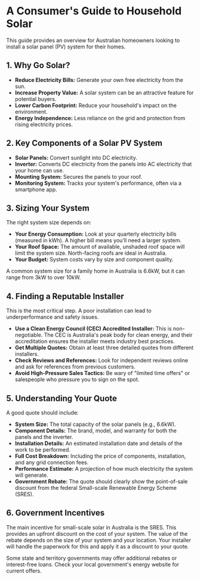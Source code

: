 # A Consumer's Guide to Household Solar

This guide provides an overview for Australian homeowners looking to install a solar panel (PV) system for their homes.

## 1. Why Go Solar?

-   **Reduce Electricity Bills:** Generate your own free electricity from the sun.
-   **Increase Property Value:** A solar system can be an attractive feature for potential buyers.
-   **Lower Carbon Footprint:** Reduce your household's impact on the environment.
-   **Energy Independence:** Less reliance on the grid and protection from rising electricity prices.

## 2. Key Components of a Solar PV System

-   **Solar Panels:** Convert sunlight into DC electricity.
-   **Inverter:** Converts DC electricity from the panels into AC electricity that your home can use.
-   **Mounting System:** Secures the panels to your roof.
-   **Monitoring System:** Tracks your system's performance, often via a smartphone app.

## 3. Sizing Your System

The right system size depends on:

-   **Your Energy Consumption:** Look at your quarterly electricity bills (measured in kWh). A higher bill means you'll need a larger system.
-   **Your Roof Space:** The amount of available, unshaded roof space will limit the system size. North-facing roofs are ideal in Australia.
-   **Your Budget:** System costs vary by size and component quality.

A common system size for a family home in Australia is 6.6kW, but it can range from 3kW to over 10kW.

## 4. Finding a Reputable Installer

This is the most critical step. A poor installation can lead to underperformance and safety issues.

-   **Use a Clean Energy Council (CEC) Accredited Installer:** This is non-negotiable. The CEC is Australia's peak body for clean energy, and their accreditation ensures the installer meets industry best practices.
-   **Get Multiple Quotes:** Obtain at least three detailed quotes from different installers.
-   **Check Reviews and References:** Look for independent reviews online and ask for references from previous customers.
-   **Avoid High-Pressure Sales Tactics:** Be wary of "limited time offers" or salespeople who pressure you to sign on the spot.

## 5. Understanding Your Quote

A good quote should include:

-   **System Size:** The total capacity of the solar panels (e.g., 6.6kW).
-   **Component Details:** The brand, model, and warranty for both the panels and the inverter.
-   **Installation Details:** An estimated installation date and details of the work to be performed.
-   **Full Cost Breakdown:** Including the price of components, installation, and any grid connection fees.
-   **Performance Estimate:** A projection of how much electricity the system will generate.
-   **Government Rebate:** The quote should clearly show the point-of-sale discount from the federal Small-scale Renewable Energy Scheme (SRES).

## 6. Government Incentives

The main incentive for small-scale solar in Australia is the SRES. This provides an upfront discount on the cost of your system. The value of the rebate depends on the size of your system and your location. Your installer will handle the paperwork for this and apply it as a discount to your quote.

Some state and territory governments may offer additional rebates or interest-free loans. Check your local government's energy website for current offers.
